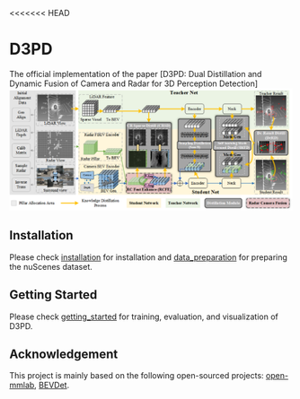 <<<<<<< HEAD
# D3PD

The official implementation of the paper [D3PD: Dual Distillation and Dynamic Fusion of Camera and Radar for 3D Perception Detection]
![D3PD](/docs/overrall.png "D3PD")

## Installation
Please check [installation](docs/installation.md) for installation and [data_preparation](docs/data_preparation.md) for preparing the nuScenes dataset.

## Getting Started
Please check [getting_started](docs/getting_started.md) for training, evaluation, and visualization of D3PD.


## Acknowledgement
This project is mainly based on the following open-sourced projects: [open-mmlab](https://github.com/open-mmlab), [BEVDet](https://github.com/HuangJunJie2017/BEVDet).
